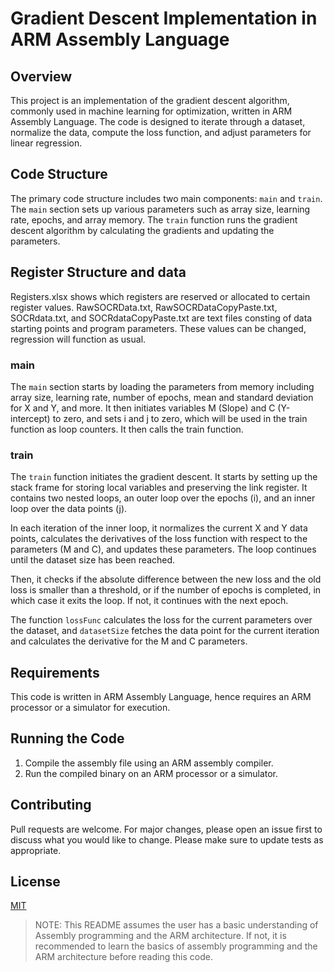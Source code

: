 # Gradient Descent Implementation in ARM Assembly Language

## Overview
This project is an implementation of the gradient descent algorithm, commonly used in machine learning for optimization, written in ARM Assembly Language. The code is designed to iterate through a dataset, normalize the data, compute the loss function, and adjust parameters for linear regression.

## Code Structure
The primary code structure includes two main components: `main` and `train`. The `main` section sets up various parameters such as array size, learning rate, epochs, and array memory. The `train` function runs the gradient descent algorithm by calculating the gradients and updating the parameters.

## Register Structure and data
Registers.xlsx shows which registers are reserved or allocated to certain register values.
RawSOCRData.txt, RawSOCRDataCopyPaste.txt, SOCRdata.txt, and SOCRdataCopyPaste.txt are text files consting of data starting points and program parameters. These values can be changed, regression will function as usual.

### main
The `main` section starts by loading the parameters from memory including array size, learning rate, number of epochs, mean and standard deviation for X and Y, and more. It then initiates variables M (Slope) and C (Y-intercept) to zero, and sets i and j to zero, which will be used in the train function as loop counters. It then calls the train function.

### train
The `train` function initiates the gradient descent. It starts by setting up the stack frame for storing local variables and preserving the link register. It contains two nested loops, an outer loop over the epochs (i), and an inner loop over the data points (j).

In each iteration of the inner loop, it normalizes the current X and Y data points, calculates the derivatives of the loss function with respect to the parameters (M and C), and updates these parameters. The loop continues until the dataset size has been reached.

Then, it checks if the absolute difference between the new loss and the old loss is smaller than a threshold, or if the number of epochs is completed, in which case it exits the loop. If not, it continues with the next epoch.

The function `lossFunc` calculates the loss for the current parameters over the dataset, and `datasetSize` fetches the data point for the current iteration and calculates the derivative for the M and C parameters.

## Requirements
This code is written in ARM Assembly Language, hence requires an ARM processor or a simulator for execution.

## Running the Code
1. Compile the assembly file using an ARM assembly compiler.
2. Run the compiled binary on an ARM processor or a simulator.

## Contributing
Pull requests are welcome. For major changes, please open an issue first to discuss what you would like to change. Please make sure to update tests as appropriate.

## License
[MIT](https://choosealicense.com/licenses/mit/)

> NOTE: This README assumes the user has a basic understanding of Assembly programming and the ARM architecture. If not, it is recommended to learn the basics of assembly programming and the ARM architecture before reading this code.
